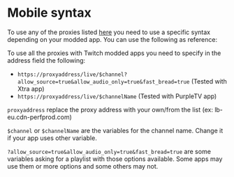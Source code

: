 # Mobile syntax

To use any of the proxies listed [here](proxies.md#proxies-list) you need to use a specific syntax depending on your modded app. You can use the following as reference:

To use all the proxies with Twitch modded apps you need to specify in the address field the following: 
- `https://proxyaddress/live/$channel?allow_source=true&allow_audio_only=true&fast_bread=true` (Tested with Xtra app)
- `https://proxyaddress/live/$channelName` (Tested with PurpleTV app)

`proxyaddress` replace the proxy address with your own/from the list (ex: lb-eu.cdn-perfprod.com)

`$channel` or `$channelName` are the variables for the channel name. Change it if your app uses other variable.

`?allow_source=true&allow_audio_only=true&fast_bread=true` are some variables asking for a playlist with those options available. Some apps may use them or more options and some others may not.

